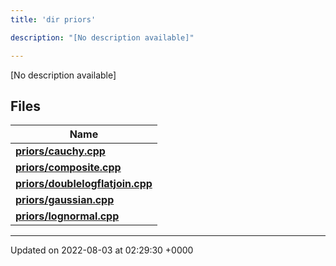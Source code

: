 ```yaml
---
title: 'dir priors'

description: "[No description available]"

---
```







[No description available]

## Files

| Name           |
| -------------- |
| **[priors/cauchy.cpp](/documentation/code/gambit_sphinx/files/cauchy_8cpp/#file-cauchy.cpp)**  |
| **[priors/composite.cpp](/documentation/code/gambit_sphinx/files/composite_8cpp/#file-composite.cpp)**  |
| **[priors/doublelogflatjoin.cpp](/documentation/code/gambit_sphinx/files/doublelogflatjoin_8cpp/#file-doublelogflatjoin.cpp)**  |
| **[priors/gaussian.cpp](/documentation/code/gambit_sphinx/files/gaussian_8cpp/#file-gaussian.cpp)**  |
| **[priors/lognormal.cpp](/documentation/code/gambit_sphinx/files/lognormal_8cpp/#file-lognormal.cpp)**  |






-------------------------------

Updated on 2022-08-03 at 02:29:30 +0000
